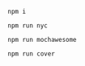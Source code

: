 ```shell
npm i
```

```shell
npm run nyc
```

```shell
npm run mochawesome
```

```shell
npm run cover
```
